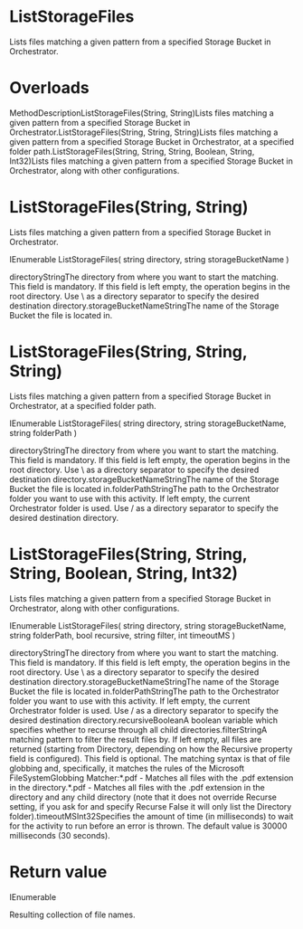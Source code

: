 ﻿# ListStorageFiles

Lists files matching a given pattern from a specified Storage Bucket in Orchestrator.

# 



# Overloads

MethodDescriptionListStorageFiles(String, String)Lists files matching a given pattern from a specified Storage Bucket in Orchestrator.ListStorageFiles(String, String, String)Lists files matching a given pattern from a specified Storage Bucket in Orchestrator, at a specified folder path.ListStorageFiles(String, String, String, Boolean, String, Int32)Lists files matching a given pattern from a specified Storage Bucket in Orchestrator, along with other configurations.

# ListStorageFiles(String, String)

Lists files matching a given pattern from a specified Storage Bucket in Orchestrator.

IEnumerable<StorageFileInfo> ListStorageFiles(
	string directory,
	string storageBucketName
)

directoryStringThe directory from where you want to start the matching. This field is mandatory. If this field is left empty, the operation begins in the root directory. Use \ as a directory separator to specify the desired destination directory.storageBucketNameStringThe name of the Storage Bucket the file is located in.

# ListStorageFiles(String, String, String)

Lists files matching a given pattern from a specified Storage Bucket in Orchestrator, at a specified folder path.

IEnumerable<StorageFileInfo> ListStorageFiles(
	string directory,
	string storageBucketName,
	string folderPath
)

directoryStringThe directory from where you want to start the matching. This field is mandatory. If this field is left empty, the operation begins in the root directory. Use \ as a directory separator to specify the desired destination directory.storageBucketNameStringThe name of the Storage Bucket the file is located in.folderPathStringThe path to the Orchestrator folder you want to use with this activity. If left empty, the current Orchestrator folder is used. Use / as a directory separator to specify the desired destination directory.

# ListStorageFiles(String, String, String, Boolean, String, Int32)

Lists files matching a given pattern from a specified Storage Bucket in Orchestrator, along with other configurations.

IEnumerable<StorageFileInfo> ListStorageFiles(
	string directory,
	string storageBucketName,
	string folderPath,
	bool recursive,
	string filter,
	int timeoutMS
)

directoryStringThe directory from where you want to start the matching. This field is mandatory. If this field is left empty, the operation begins in the root directory. Use \ as a directory separator to specify the desired destination directory.storageBucketNameStringThe name of the Storage Bucket the file is located in.folderPathStringThe path to the Orchestrator folder you want to use with this activity. If left empty, the current Orchestrator folder is used. Use / as a directory separator to specify the desired destination directory.recursiveBooleanA boolean variable which specifies whether to recurse through all child directories.filterStringA matching pattern to filter the result files by. If left empty, all files are returned (starting from Directory, depending on how the Recursive property field is configured). This field is optional. The matching syntax is that of file globbing and, specifically, it matches the rules of the Microsoft FileSystemGlobbing Matcher:*.pdf - Matches all files with the .pdf extension in the directory.\*.pdf - Matches all files with the .pdf extension in the directory and any child directory (note that it does not override Recurse setting, if you ask for and specify Recurse False it will only list the Directory folder).timeoutMSInt32Specifies the amount of time (in milliseconds) to wait for the activity to run before an error is thrown. The default value is 30000 milliseconds (30 seconds).

# Return value

IEnumerable<StorageFileInfo>

Resulting collection of file names.
